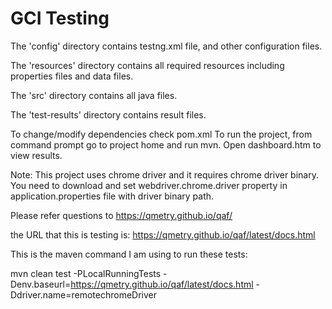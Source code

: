 # GCI Testing
 
The 'config' directory contains testng.xml file, and other configuration files.

The 'resources' directory contains all required resources including properties files and data files.

The 'src' directory contains all java files.

The 'test-results' directory contains result files.


To change/modify dependencies check pom.xml
To run the project, from command prompt go to project home and run mvn. Open dashboard.htm to view results.

Note: This project uses chrome driver and it requires chrome driver binary.
You need to download and set webdriver.chrome.driver property in application.properties file with driver binary path.

Please refer questions to https://qmetry.github.io/qaf/


the URL that this is testing is: https://qmetry.github.io/qaf/latest/docs.html

This is the maven command I am using to run these tests:

mvn clean test -PLocalRunningTests -Denv.baseurl=https://qmetry.github.io/qaf/latest/docs.html -Ddriver.name=remotechromeDriver
